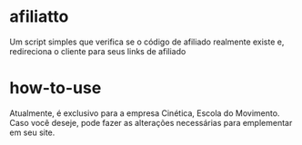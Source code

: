 # afiliatto
 Um script simples que verifica se o código de afiliado realmente existe e, redireciona o cliente para seus links de afiliado

# how-to-use
 Atualmente, é exclusivo para a empresa Cinética, Escola do Movimento.
 Caso você deseje, pode fazer as alterações necessárias para emplementar em seu site.